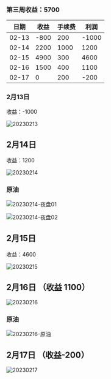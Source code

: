 ### 第三周收益：5700

| 日期  | 收益 | 手续费 | 利润  |
| ----- | ---- | ------ | ----- |
| 02-13 | -800 | 200    | -1000 |
| 02-14 | 2200 | 1000   | 1200  |
| 02-15 | 4900 | 300    | 4600  |
| 02-16 | 1500 | 400    | 1100  |
| 02-17 | 0    | 200    | -200  |



### 2月13日

收益：-1000

![20230213](../../images/202302/20230213.png)



## 2月14日

收益：1200

![20230214](../../images/202302/20230214.png)



### 原油

![20230214-夜盘01](../../images/202302/20230214-夜盘01.png)



![20230214-夜盘02](../../images/202302/20230214-夜盘02.png)



## 2月15日

收益：4600

![20230215](../../images/202302/20230215.png)



## 2月16日 （收益 1100）

![20230216](../../images/202302/20230216.png)



### 原油

![20230216-原油](../../images/202302/20230216-原油.png)



## 2月17日 （收益-200）

![20230217](../../images/202302/20230217.png)
